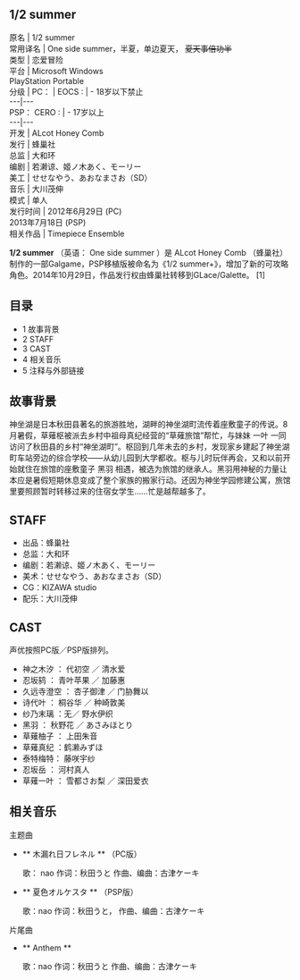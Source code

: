 1/2 summer  
---  
原名  |  1/2 summer   
常用译名  |  One side summer，半夏，单边夏天， ~~夏天事倍功半~~  
类型  |  恋爱冒险   
平台  |  Microsoft Windows   
PlayStation Portable  
分级  |  PC：  |  EOCS  :  |  \- 18岁以下禁止   
---|---  
PSP：  CERO  :  |  \- 17岁以上   
---|---  
开发  |  ALcot Honey Comb   
发行  |  蜂巢社   
总监  |  大和环   
编剧  |  若濑谅、姬ノ木あく、モーリー   
美工  |  せせなやう、あおなまさお（SD）   
音乐  |  大川茂伸   
模式  |  单人   
发行时间  |  2012年6月29日 (PC)   
2013年7月18日 (PSP)  
相关作品  |  Timepiece Ensemble   
  
**1/2 summer** （英语：  One side summer  ）是  ALcot Honey Comb
（蜂巢社）制作的一部Galgame，PSP移植版被命名为《1/2
summer+》，增加了新的可攻略角色。2014年10月29日，作品发行权由蜂巢社转移到GLace/Galette。  [1]

##  目录

  * 1  故事背景 
  * 2  STAFF 
  * 3  CAST 
  * 4  相关音乐 
  * 5  注释与外部链接 

##  故事背景

神坐湖是日本秋田县著名的旅游胜地，湖畔的神坐湖町流传着座敷童子的传说。8月暑假，草薙枢被派去乡村中祖母真纪经营的“草薙旅馆”帮忙，与妹妹  一叶
一同访问了秋田县的乡村“神坐湖町”。枢回到几年未去的乡村，发现家乡建起了神坐湖町车站旁边的综合学校——从幼儿园到大学都收。枢与儿时玩伴再会，又和以前开始就住在旅馆的座敷童子
黑羽
相遇，被选为旅馆的继承人。黑羽用神秘的力量让本应是暑假短期休息变成了整个家族的搬家行动。还因为神坐学园修建公寓，旅馆里要照顾暂时转移过来的住宿女学生……忙是越帮越多了。

##  STAFF

  * 出品：蜂巢社 
  * 总监：大和环 
  * 编剧：若濑谅、姬ノ木あく、モーリー 
  * 美术：せせなやう、あおなまさお（SD） 
  * CG：KIZAWA studio 
  * 配乐：大川茂伸 

##  CAST

声优按照PC版／PSP版排列。

  * 神之木汐  ：  代初空  ／  清水爱 
  * 忍坂鸫  ：  青叶苹果  ／  加藤惠 
  * 久远寺澄空  ：  杏子御津  ／  门胁舞以 
  * 诗代叶  ：  桐谷华  ／  种崎敦美 
  * 纱乃末璃  ：无／  野水伊织 
  * 黑羽  ：  秋野花  ／  あさみほとり 
  * 草薙柚子  ：  上田朱音 
  * 草薙真纪  ：鹤濑みずほ 
  * 泰特梅特：  藤咲宇纱 
  * 忍坂岳  ：  河村真人 
  * 草薙一叶  ：  雪都さお梨  ／  深田爱衣 

##  相关音乐

主题曲

  * ** 木漏れ日フレネル  ** （PC版） 

     歌：  nao 
     作词：秋田うと 
     作曲、编曲：古津ケーキ 

  * ** 夏色オルケスタ  ** （PSP版） 

     歌：nao 
     作词：秋田うと， 
     作曲、编曲：古津ケーキ 

片尾曲

  * ** Anthem  **

     歌：nao 
     作词：秋田うと 
     作曲、编曲：古津ケーキ 